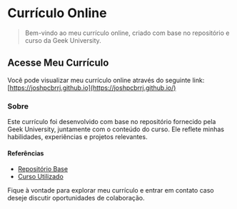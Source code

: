 # Currículo Online

> Bem-vindo ao meu currículo online, criado com base no repositório e curso da Geek University.

## Acesse Meu Currículo
Você pode visualizar meu currículo online através do seguinte link:
[https://joshpcbrrj.github.io](https://joshpcbrrj.github.io/)

### Sobre
Este currículo foi desenvolvido com base no repositório fornecido pela Geek University, juntamente com o conteúdo do curso. Ele reflete minhas habilidades, experiências e projetos relevantes.

#### Referências
- [Repositório Base](https://github.com/felicityBR/felicitybr.github.io)
- [Curso Utilizado](https://www.udemy.com/course/curso-de-git-e-github-essencial/)

Fique à vontade para explorar meu currículo e entrar em contato caso deseje discutir oportunidades de colaboração.


